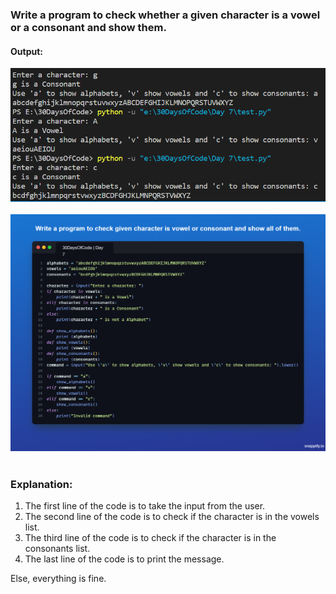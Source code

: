 <h3> Write a program to check whether a given character is a vowel or a consonant and show them.</h3>


<h4>Output:</h4>

<img src= Output.png>

<br>
<br>

<img src= Code.png>

<br>
<br>

### Explanation:

1. The first line of the code is to take the input from the user.
2. The second line of the code is to check if the character is in the vowels list.
3. The third line of the code is to check if the character is in the consonants list.
4. The last line of the code is to print the message.

Else, everything is fine.